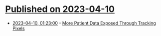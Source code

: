 # [Published on 2023-04-10](index.md)

* [2023-04-10, 01:23:00](https://soylentnews.org/article.pl?sid=23/04/09/1256255&from=rss) - [More Patient Data Exposed Through Tracking Pixels](https://soylentnews.org/article.pl?sid=23/04/09/1256255&from=rss)
